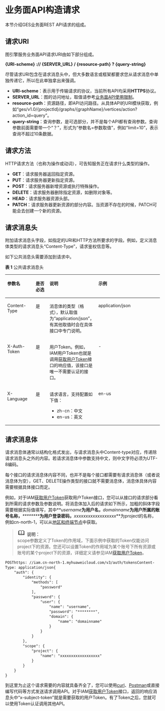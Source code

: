# 业务面API构造请求<a name="ges_03_0121"></a>

本节介绍GES业务面REST API请求的组成。

## 请求URI<a name="section1849899574"></a>

图引擎服务业务面API请求URI由如下部分组成。

**\{URI-scheme\} :// \{SERVER\_URL\} / \{resource-path\} ? \{query-string\}**

尽管请求URI包含在请求消息头中，但大多数语言或框架都要求您从请求消息中单独传递它，所以在此单独拿出来强调。

-   **URI-scheme**：表示用于传输请求的协议，当前所有API均采用**HTTPS**协议。
-   **SERVER\_URL**：图的访问地址，取值请参考[业务面API使用限制](业务面API使用限制.md)。
-   **resource-path**：资源路径，即API访问路径。从具体API的URI模块获取，例如“ges/v1.0/\{projectId\}/graphs/\{graphName\}/vertices/action?action\_id=query”。
-   **query-string**：查询参数，是可选部分，并不是每个API都有查询参数。查询参数前面需要带一个“？”，形式为“参数名=参数取值”，例如“limit=10”，表示查询不超过10条数据。

## 请求方法<a name="section1454211155819"></a>

HTTP请求方法（也称为操作或动词），可告知服务正在请求什么类型的操作。

-   **GET**：请求服务器返回指定资源。
-   **PUT**：请求服务器更新指定资源。
-   **POST**：请求服务器新增资源或执行特殊操作。
-   **DELETE**：请求服务器删除指定资源，如删除对象等。
-   **HEAD**：请求服务器资源头部。
-   **PATCH**：请求服务器更新资源的部分内容。当资源不存在的时候，PATCH可能会去创建一个新的资源。

## 请求消息头<a name="section25981138124716"></a>

附加请求消息头字段，如指定的URI和HTTP方法所要求的字段。例如，定义消息体类型的请求消息头“Content-Type”，请求鉴权信息等。

如下公共消息头需要添加到请求中。

**表 1**  公共请求消息头

<a name="d0e691"></a>
<table><thead align="left"><tr id="row43435224"><th class="cellrowborder" valign="top" width="18.411841184118412%" id="mcps1.2.5.1.1"><p id="p28592218"><a name="p28592218"></a><a name="p28592218"></a>参数名</p>
</th>
<th class="cellrowborder" valign="top" width="8.990899089908991%" id="mcps1.2.5.1.2"><p id="p11761112125318"><a name="p11761112125318"></a><a name="p11761112125318"></a>是否必选</p>
</th>
<th class="cellrowborder" valign="top" width="31.24312431243124%" id="mcps1.2.5.1.3"><p id="p34268337"><a name="p34268337"></a><a name="p34268337"></a>说明</p>
</th>
<th class="cellrowborder" valign="top" width="41.35413541354136%" id="mcps1.2.5.1.4"><p id="p19870205"><a name="p19870205"></a><a name="p19870205"></a>示例</p>
</th>
</tr>
</thead>
<tbody><tr id="row33821495"><td class="cellrowborder" valign="top" width="18.411841184118412%" headers="mcps1.2.5.1.1 "><p id="p55186561"><a name="p55186561"></a><a name="p55186561"></a>Content-Type</p>
</td>
<td class="cellrowborder" valign="top" width="8.990899089908991%" headers="mcps1.2.5.1.2 "><p id="p167626126538"><a name="p167626126538"></a><a name="p167626126538"></a>是</p>
</td>
<td class="cellrowborder" valign="top" width="31.24312431243124%" headers="mcps1.2.5.1.3 "><p id="p13565126104710"><a name="p13565126104710"></a><a name="p13565126104710"></a>消息体的类型（格式），默认取值为“application/json”，有其他取值时会在具体接口中专门说明。</p>
</td>
<td class="cellrowborder" valign="top" width="41.35413541354136%" headers="mcps1.2.5.1.4 "><p id="p16048387"><a name="p16048387"></a><a name="p16048387"></a>application/json</p>
</td>
</tr>
<tr id="row26328706"><td class="cellrowborder" valign="top" width="18.411841184118412%" headers="mcps1.2.5.1.1 "><p id="p52250442"><a name="p52250442"></a><a name="p52250442"></a>X-Auth-Token</p>
</td>
<td class="cellrowborder" valign="top" width="8.990899089908991%" headers="mcps1.2.5.1.2 "><p id="p207626126535"><a name="p207626126535"></a><a name="p207626126535"></a>是</p>
</td>
<td class="cellrowborder" valign="top" width="31.24312431243124%" headers="mcps1.2.5.1.3 "><p id="p85652644714"><a name="p85652644714"></a><a name="p85652644714"></a>用户Token。例如，IAM用户Token也就是调用<a href="https://support.huaweicloud.com/api-iam/iam_30_0001.html" target="_blank" rel="noopener noreferrer">获取用户Token</a>接口的响应值，该接口是唯一不需要认证的接口。</p>
</td>
<td class="cellrowborder" valign="top" width="41.35413541354136%" headers="mcps1.2.5.1.4 "><p id="p45894015"><a name="p45894015"></a><a name="p45894015"></a>-</p>
</td>
</tr>
<tr id="row10392952"><td class="cellrowborder" valign="top" width="18.411841184118412%" headers="mcps1.2.5.1.1 "><p id="p36522766"><a name="p36522766"></a><a name="p36522766"></a>X-Language</p>
</td>
<td class="cellrowborder" valign="top" width="8.990899089908991%" headers="mcps1.2.5.1.2 "><p id="p15762181265317"><a name="p15762181265317"></a><a name="p15762181265317"></a>是</p>
</td>
<td class="cellrowborder" valign="top" width="31.24312431243124%" headers="mcps1.2.5.1.3 "><p id="p5554106"><a name="p5554106"></a><a name="p5554106"></a>请求语言，支持配置如下值：</p>
<a name="ul49986954"></a><a name="ul49986954"></a><ul id="ul49986954"><li>zh-cn：中文</li><li>en-us：英文</li></ul>
</td>
<td class="cellrowborder" valign="top" width="41.35413541354136%" headers="mcps1.2.5.1.4 "><p id="p6355195"><a name="p6355195"></a><a name="p6355195"></a>en-us</p>
</td>
</tr>
</tbody>
</table>

## 请求消息体<a name="section14612192315587"></a>

请求消息体通常以结构化格式发出，与请求消息头中Content-type对应，传递除请求消息头之外的内容。若请求消息体中参数支持中文，则中文字符必须为UTF-8编码。

每个接口的请求消息体内容不同，也并不是每个接口都需要有请求消息体（或者说消息体为空），GET、DELETE操作类型的接口就不需要消息体，消息体具体内容需要根据具体接口而定。

例如，对于IAM[获取用户Token](https://support.huaweicloud.com/api-iam/iam_30_0001.html)获取用户Token接口，您可以从接口的请求部分看到所需的请求参数及参数说明。将消息体加入后的请求如下所示，加粗的斜体字段需要根据实际值填写，其中**_username_**为用户名，**_domainname_**为用户所属的账号名称，**_\*\*\*\*\*\*\*\*_**为用户登录密码，**_xxxxxxxxxxxxxxxxxx_**为project的名称，例如cn-north-1，可以从[地区和终端节点](https://developer.huaweicloud.com/endpoint?all)中获取。

>![](public_sys-resources/icon-note.gif) **说明：**   
>scope参数定义了Token的作用域，下面示例中获取的Token仅能访问project下的资源。您还可以设置Token的作用域为某个账号下所有资源或账号的某个project下的资源，详细定义请参见IAM[获取用户Token](https://support.huaweicloud.com/api-iam/iam_30_0001.html)。  

```
POSThttps: //iam.cn-north-1.myhuaweicloud.com/v3/auth/tokensContent-Type: application/json{
    "auth": {
        "identity": {
            "methods": [
                "password"
            ],
            "password": {
                "user": {
                    "name": "username",
                    "password": "********",
                    "domain": {
                        "name": "domainname"
                    }
                }
            }
        },
        "scope": {
            "project": {
                "name": "xxxxxxxxxxxxxxxxxx"
            }
        }
    }
}
```

到这里为止这个请求需要的内容就具备齐全了，您可以使用[curl](https://curl.haxx.se/)、[Postman](https://www.getpostman.com/)或直接编写代码等方式发送请求调用API。对于IAM[获取用户Token](https://support.huaweicloud.com/api-iam/iam_30_0001.html)接口，返回的响应消息头中“x-subject-token”就是需要获取的用户Token。有了Token之后，您就可以使用Token认证调用其他API。

